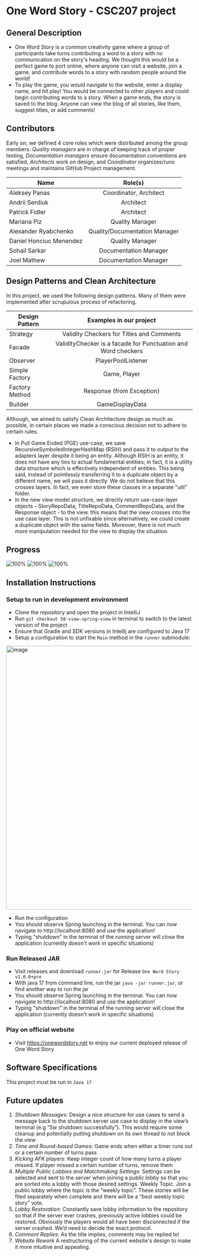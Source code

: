 # One Word Story - **CSC207** project

## General Description

- One Word Story is a common creativity game where a group of participants take turns contributing a word
to a story with no communication on the story's heading. We thought this would be a perfect game 
to port online, where anyone can visit a website, join a game, and contribute words to a story with random
people around the world!
- To play the game, you would navigate to the website, enter a display name, and hit play! You would be connected to other players and could begin contributing words to a story. When a game ends, the story is saved to the blog. Anyone can view the blog of all stories, like them, suggest titles, or add comments!


## Contributors

Early on, we defined 4 core roles which were distributed among the group members. 
*Quality managers* are in charge of keeping track of proper testing, 
*Documentation managers* ensure documentation conventions are satisfied, 
*Architects* work on design, and *Coordinator* organizes/runs meetings and maintains 
GitHub Project management.

| Name                    |            Role(s)            |
|-------------------------|:-----------------------------:|
| Aleksey Panas           |    Coordinator, Architect     | 
| Andrii Serdiuk          |           Architect           | 
| Patrick Fidler          |           Architect           | 
| Mariana Piz             |        Quality Manager        | 
| Alexander Ryabchenko    | Quality/Documentation Manager | 
| Daniel Honciuc Menendez |        Quality Manager        | 
| Sohail Sarkar           |     Documentation Manager     | 
| Joel Mathew             |     Documentation Manager     | 


## Design Patterns and Clean Architecture

In this project, we used the following design patterns. Many of them were implemented after scrupulous process of refactoring.

| Design Pattern |                    Examples in our project                    |
|----------------|:-------------------------------------------------------------:|
| Strategy       |           Validity Checkers for Titles and Comments           | 
| Facade         | ValidityChecker is a facade for Punctuation and Word checkers | 
| Observer       |                      PlayerPoolListener                       | 
| Simple Factory |                         Game, Player                          | 
| Factory Method |                   Response (from Exception)                   | 
| Builder        |                        GameDisplayData                        | 



Although, we aimed to satisfy Clean Architecture design as much as possible, in certain places we made a conscious decision not to adhere to certain rules.

* In Pull Game Ended (PGE) use-case, we save RecursiveSymboledIntegerHashMap (RSIH) and pass it to output to the adapters layer despite it being an entity. Although RSIH is an entity, it does not have any ties to actual fundamental entities; in fact, it is a utility data structure which is effectively independent of entities. This being said, instead of pointlessly transferring it to a duplicate object by a different name, we will pass it directly. We do not believe that this crosses layers. In fact, we even store these classes in a separate "util" folder.
* In the new view model structure, we directly return use-case-layer objects - StoryRepoData, TitleRepoData, CommentRepoData, and the Response object - to the view. this means that the view crosses into the use case layer. This is not unfixable since alternatively, we could create a duplicate object with the same fields. Moreover, there is not much more manipulation needed for the view to display the situation.


## Progress

![100%](https://progress-bar.dev/100/?title=Backend)
![100%](https://progress-bar.dev/100/?title=Intended-Functionality)
![100%](https://progress-bar.dev/100/?title=GUI)

## Installation Instructions

### Setup to run in development environment
- Clone the repository and open the project in IntelliJ
- Run `git checkout 58-view-spring-view` in terminal to switch to the latest version of the project
- Ensure that Gradle and SDK versions in Intellij are configured to Java 17
- Setup a configuration to start the `Main` method in the `runner` submodule: 
<img width="712" alt="image" src="https://user-images.githubusercontent.com/47086586/206599530-cdaf6fc5-6740-4cf1-b54b-11f9deb25bf8.png">

- Run the configuration
- You should observe Spring launching in the terminal. You can now navigate to http://localhost:8080 and use the application!
- Typing "shutdown" in the terminal of the running server will close the application (currently doesn't work in specific situations)

### Run Released JAR
- Visit releases and download `runner.jar` for Release `One Word Story v1.0.0+pre`
- With java 17 from command line, run the jar `java -jar runner.jar`, or find another way to run the jar
- You should observe Spring launching in the terminal. You can now navigate to http://localhost:8080 and use the application!
- Typing "shutdown" in the terminal of the running server will close the application (currently doesn't work in specific situations)

### Play on official website
- Visit https://onewordstory.net to enjoy our current deployed release of One Word Story


## Software Specifications

This project must be run in `Java 17`

## Future updates

1. *Shutdown Messages:* Design a nice structure for use cases to send a message back to the shutdown server use case to display in the view’s terminal (e.g “Sw shutdown successfully”). This would require some cleanup and potentially putting shutdown on its own thread to not block the view
2. *Time and Round-based Games:* Game ends when either a timer runs out or a certain number of turns pass
3. *Kicking AFK players:* Keep integer count of how many turns a player missed. If player missed a certain number of turns, remove them
4. *Multiple Public Lobbies and Matchmaking Settings:* Settings can be selected and sent to the server when joining a public lobby so that you are sorted into a lobby with those desired settings. Weekly Topic. Join a public lobby where the topic is the “weekly topic”. These stories will be filed separately when complete and there will be a “best weekly topic story” vote.
5. *Lobby Restoration:* Constantly save lobby information to the repository so that if the server ever crashes, previously active lobbies could be restored. Obviously the players would all have been disconnected if the server crashed. We’d need to decide the exact protocol.
6. *Comment Replies:* As the title implies, comments may be replied to!
7. *Website Rework* A restructuring of the current website's design to make it more intuitive and appealing.


